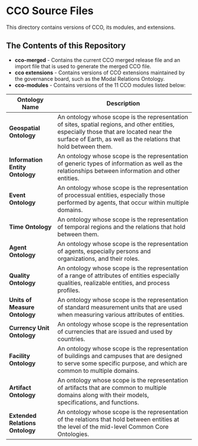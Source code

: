 # CCO Source Files

This directory contains versions of CCO, its modules, and extensions.  

## The Contents of this Repository

* **cco-merged** - Contains the current CCO merged release file and an import file that is used to generate the merged CCO file. 
* **cco extensions** - Contains versions of CCO extensions maintained by the governance board, such as the Modal Relations Ontology.
* **cco-modules** - Contains versions of the 11 CCO modules listed below: 

| Ontology Name                | Description                                                                                                                               |
|------------------------------|-------------------------------------------------------------------------------------------------------------------------------------------|
| **Geospatial Ontology**      | An ontology whose scope is the representation of sites, spatial regions, and other entities, especially those that are located near the surface of Earth, as well as the relations that hold between them. |
| **Information Entity Ontology** | An ontology whose scope is the representation of generic types of information as well as the relationships between information and other entities. |
| **Event Ontology**           | An ontology whose scope is the representation of processual entities, especially those performed by agents, that occur within multiple domains. |
| **Time Ontology**            | An ontology whose scope is the representation of temporal regions and the relations that hold between them. |
| **Agent Ontology**           | An ontology whose scope is the representation of agents, especially persons and organizations, and their roles. |
| **Quality Ontology**         | An ontology whose scope is the representation of a range of attributes of entities especially qualities, realizable entities, and process profiles. |
| **Units of Measure Ontology** | An ontology whose scope is the representation of standard measurement units that are used when measuring various attributes of entities. |
| **Currency Unit Ontology**   | An ontology whose scope is the representation of currencies that are issued and used by countries. |
| **Facility Ontology**        | An ontology whose scope is the representation of buildings and campuses that are designed to serve some specific purpose, and which are common to multiple domains. |
| **Artifact Ontology**        | An ontology whose scope is the representation of artifacts that are common to multiple domains along with their models, specifications, and functions. |
| **Extended Relations Ontology** | An ontology whose scope is the representation of the relations that hold between entities at the level of the mid-level Common Core Ontologies. |
